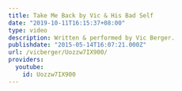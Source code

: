 ```yaml
---
title: Take Me Back by Vic & His Bad Self
date: "2019-10-11T16:15:37+08:00"
type: video
description: Written & performed by Vic Berger.
publishdate: "2015-05-14T16:07:21.000Z"
url: /vicberger/Uozzw7IX900/
providers:
  youtube:
    id: Uozzw7IX900
---
```

